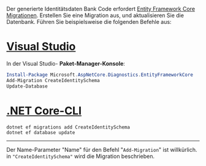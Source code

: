 Der generierte Identitätsdaten Bank Code erfordert [Entity Framework Core Migrationen](/ef/core/managing-schemas/migrations/). Erstellen Sie eine Migration aus, und aktualisieren Sie die Datenbank. Führen Sie beispielsweise die folgenden Befehle aus:

# <a name="visual-studio"></a>[Visual Studio](#tab/visual-studio)

In der Visual Studio- **Paket-Manager-Konsole**:

```powershell
Install-Package Microsoft.AspNetCore.Diagnostics.EntityFrameworkCore
Add-Migration CreateIdentitySchema
Update-Database
```

# <a name="net-core-cli"></a>[.NET Core-CLI](#tab/netcore-cli)

```dotnetcli
dotnet ef migrations add CreateIdentitySchema
dotnet ef database update
```

---

Der Name-Parameter "Name" für den Befehl "`Add-Migration`" ist willkürlich. in `"CreateIdentitySchema"` wird die Migration beschrieben.
